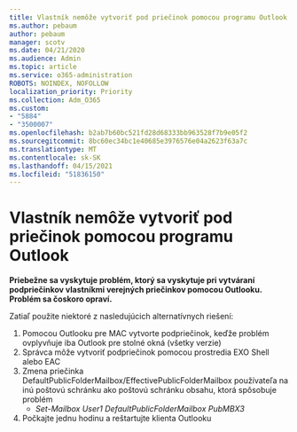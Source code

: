 ```yaml
---
title: Vlastník nemôže vytvoriť pod priečinok pomocou programu Outlook
ms.author: pebaum
author: pebaum
manager: scotv
ms.date: 04/21/2020
ms.audience: Admin
ms.topic: article
ms.service: o365-administration
ROBOTS: NOINDEX, NOFOLLOW
localization_priority: Priority
ms.collection: Adm_O365
ms.custom:
- "5884"
- "3500007"
ms.openlocfilehash: b2ab7b60bc521fd28d68333bb963528f7b9e05f2
ms.sourcegitcommit: 8bc60ec34bc1e40685e3976576e04a2623f63a7c
ms.translationtype: MT
ms.contentlocale: sk-SK
ms.lasthandoff: 04/15/2021
ms.locfileid: "51836150"
---
```

# <a name="owner-cannot-create-sub-folder-using-outlook"></a>Vlastník nemôže vytvoriť pod priečinok pomocou programu Outlook

**Priebežne sa vyskytuje problém, ktorý sa vyskytuje pri vytváraní podpriečinkov vlastníkmi verejných priečinkov pomocou Outlooku. Problém sa čoskoro opraví.**

Zatiaľ použite niektoré z nasledujúcich alternatívnych riešení:

1. Pomocou Outlooku pre MAC vytvorte podpriečinok, keďže problém ovplyvňuje iba Outlook pre stolné okná (všetky verzie)
2. Správca môže vytvoriť podpriečinok pomocou prostredia EXO Shell alebo EAC
3. Zmena priečinka DefaultPublicFolderMailbox/EffectivePublicFolderMailbox používateľa na inú poštovú schránku ako poštovú schránku obsahu, ktorá spôsobuje problém  
    - *Set-Mailbox User1 DefaultPublicFolderMailbox PubMBX3*
4. Počkajte jednu hodinu a reštartujte klienta Outlooku